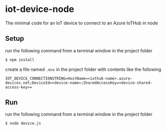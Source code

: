# iot-device-node
The minimal code for an IoT device to connect to an Azure IoTHub in node

## Setup

run the following command from a terminal window in the project folder

```bash
$ npm install
```

create a file named ```.env``` in the project folder with contents like the following

```
IOT_DEVICE_CONNECTIONSTRING=HostName=<iothub-name>.azure-devices.net;DeviceId=<device-name>;SharedAccessKey=<device-shared-access-key>=
```

## Run

run the following command from a terminal window in the project folder

```bash
$ node device.js
```

